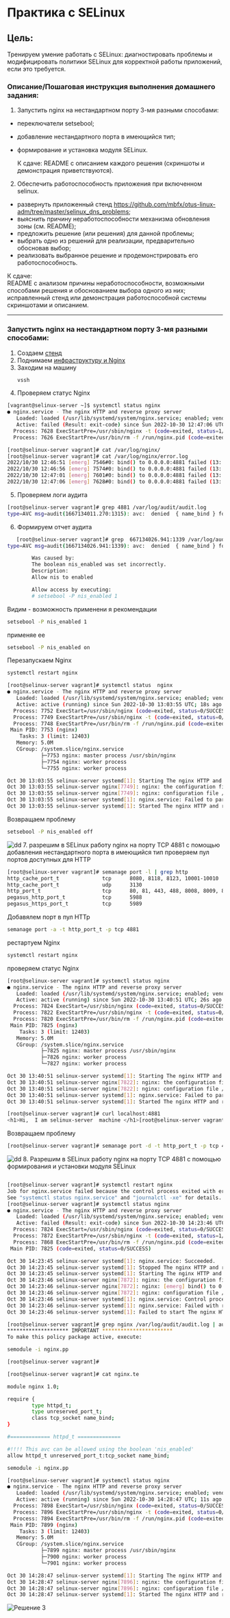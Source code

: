 # Практика с SELinux

## Цель:

Тренируем умение работать с SELinux: диагностировать проблемы и модифицировать политики SELinux для корректной работы приложений, если это требуется.

### Описание/Пошаговая инструкция выполнения домашнего задания:

 1.  Запустить nginx на нестандартном порту 3-мя разными способами:

*   переключатели setsebool;
*   добавление нестандартного порта в имеющийся тип;
*   формирование и установка модуля SELinux.
   
    К сдаче:
    README с описанием каждого решения (скриншоты и демонстрация приветствуются).


 2.    Обеспечить работоспособность приложения при включенном selinux.

*    развернуть приложенный стенд https://github.com/mbfx/otus-linux-adm/tree/master/selinux_dns_problems;
*    выяснить причину неработоспособности механизма обновления зоны (см. README);
*    предложить решение (или решения) для данной проблемы;
*    выбрать одно из решений для реализации, предварительно обосновав выбор;
*    реализовать выбранное решение и продемонстрировать его работоспособность.
   
 К сдаче:  
   README с анализом причины неработоспособности, возможными способами решения и обоснованием выбора одного из них;
   исправленный стенд или демонстрация работоспособной системы скриншотами и описанием.

---


### Запустить nginx на нестандартном порту 3-мя разными способами:

1. Создаем [стенд](task1/Vagrantfile)
2. Поднимаем [инфраструктуру и Nginx](task1/playbook.yml)
3. Заходим на машину
   ```sh
   vssh
   ```
4. Проверяем статус Nginx

```sh
[vagrant@selinux-server ~]$ systemctl status nginx
● nginx.service - The nginx HTTP and reverse proxy server
   Loaded: loaded (/usr/lib/systemd/system/nginx.service; enabled; vendor preset: disabled)
   Active: failed (Result: exit-code) since Sun 2022-10-30 12:47:06 UTC; 4min 53s ago
  Process: 7628 ExecStartPre=/usr/sbin/nginx -t (code=exited, status=1/FAILURE)
  Process: 7626 ExecStartPre=/usr/bin/rm -f /run/nginx.pid (code=exited, status=0/SUCCESS)
```

```sh
[root@selinux-server vagrant]# cat /var/log/nginx/
[root@selinux-server vagrant]# cat /var/log/nginx/error.log 
2022/10/30 12:46:51 [emerg] 7546#0: bind() to 0.0.0.0:4881 failed (13: Permission denied)
2022/10/30 12:46:56 [emerg] 7574#0: bind() to 0.0.0.0:4881 failed (13: Permission denied)
2022/10/30 12:47:01 [emerg] 7601#0: bind() to 0.0.0.0:4881 failed (13: Permission denied)
2022/10/30 12:47:06 [emerg] 7628#0: bind() to 0.0.0.0:4881 failed (13: Permission denied)
```


5. Проверяем логи аудита
```sh
[root@selinux-server vagrant]# grep 4881 /var/log/audit/audit.log 
type=AVC msg=audit(1667134011.270:1315): avc:  denied  { name_bind } for  pid=7546 comm="nginx" src=4881 scontext=system_u:system_r:httpd_t:s0 tcontext=system_u:object_r:unreserved_port_t:s0 tclass=tcp_socket permissive=0
```

6. Формируем отчет аудита

``` sh
   [root@selinux-server vagrant]# grep  667134026.941:1339 /var/log/audit/audit.log  | audit2why
type=AVC msg=audit(1667134026.941:1339): avc:  denied  { name_bind } for  pid=7628 comm="nginx" src=4881 scontext=system_u:system_r:httpd_t:s0 tcontext=system_u:object_r:unreserved_port_t:s0 tclass=tcp_socket permissive=0

        Was caused by:
        The boolean nis_enabled was set incorrectly. 
        Description:
        Allow nis to enabled

        Allow access by executing:
        # setsebool -P nis_enabled 1
```

Видим - возможность применени я рекомендации 
``` sh
setsebool -P nis_enabled 1
```

применяе ее
```sh
setsebool -P nis_enabled on
```

Перезапускаем Nginx
```sh
systemctl restart nginx
```
```sh
[root@selinux-server vagrant]# systemctl status  nginx
● nginx.service - The nginx HTTP and reverse proxy server
   Loaded: loaded (/usr/lib/systemd/system/nginx.service; enabled; vendor preset: disabled)
   Active: active (running) since Sun 2022-10-30 13:03:55 UTC; 18s ago
  Process: 7752 ExecStart=/usr/sbin/nginx (code=exited, status=0/SUCCESS)
  Process: 7749 ExecStartPre=/usr/sbin/nginx -t (code=exited, status=0/SUCCESS)
  Process: 7748 ExecStartPre=/usr/bin/rm -f /run/nginx.pid (code=exited, status=0/SUCCESS)
 Main PID: 7753 (nginx)
    Tasks: 3 (limit: 12403)
   Memory: 5.0M
   CGroup: /system.slice/nginx.service
           ├─7753 nginx: master process /usr/sbin/nginx
           ├─7754 nginx: worker process
           └─7755 nginx: worker process

Oct 30 13:03:55 selinux-server systemd[1]: Starting The nginx HTTP and reverse proxy server...
Oct 30 13:03:55 selinux-server nginx[7749]: nginx: the configuration file /etc/nginx/nginx.conf syntax is ok
Oct 30 13:03:55 selinux-server nginx[7749]: nginx: configuration file /etc/nginx/nginx.conf test is successful
Oct 30 13:03:55 selinux-server systemd[1]: nginx.service: Failed to parse PID from file /run/nginx.pid: Invalid argument
Oct 30 13:03:55 selinux-server systemd[1]: Started The nginx HTTP and reverse proxy server.
```

Возвращаем проблему 
``` sh
setsebool -P nis_enabled off
```

![dd](pict\1.png)
7. разрешим в SELinux работу nginx на порту TCP 4881 c помощью добавления нестандартного порта в имеющийся тип
проверяем пул портов доступных для HTTP
```sh
[root@selinux-server vagrant]# semanage port -l | grep http
http_cache_port_t              tcp      8080, 8118, 8123, 10001-10010
http_cache_port_t              udp      3130
http_port_t                    tcp      80, 81, 443, 488, 8008, 8009, 8443, 9000
pegasus_http_port_t            tcp      5988
pegasus_https_port_t           tcp      5989
```
Добавялем порт  в пул HTTp
```sh
semanage port -a -t http_port_t -p tcp 4881
```
рестартуем Nginx
```sh
systemctl restart nginx
```
проверяем статус Nginx
```sh
[root@selinux-server vagrant]# systemctl status nginx
● nginx.service - The nginx HTTP and reverse proxy server
   Loaded: loaded (/usr/lib/systemd/system/nginx.service; enabled; vendor preset: disabled)
   Active: active (running) since Sun 2022-10-30 13:40:51 UTC; 26s ago
  Process: 7824 ExecStart=/usr/sbin/nginx (code=exited, status=0/SUCCESS)
  Process: 7822 ExecStartPre=/usr/sbin/nginx -t (code=exited, status=0/SUCCESS)
  Process: 7820 ExecStartPre=/usr/bin/rm -f /run/nginx.pid (code=exited, status=0/SUCCESS)
 Main PID: 7825 (nginx)
    Tasks: 3 (limit: 12403)
   Memory: 5.0M
   CGroup: /system.slice/nginx.service
           ├─7825 nginx: master process /usr/sbin/nginx
           ├─7826 nginx: worker process
           └─7827 nginx: worker process

Oct 30 13:40:51 selinux-server systemd[1]: Starting The nginx HTTP and reverse proxy server...
Oct 30 13:40:51 selinux-server nginx[7822]: nginx: the configuration file /etc/nginx/nginx.conf syntax is ok
Oct 30 13:40:51 selinux-server nginx[7822]: nginx: configuration file /etc/nginx/nginx.conf test is successful
Oct 30 13:40:51 selinux-server systemd[1]: nginx.service: Failed to parse PID from file /run/nginx.pid: Invalid argument
Oct 30 13:40:51 selinux-server systemd[1]: Started The nginx HTTP and reverse proxy server.
```

```sh
[root@selinux-server vagrant]# curl localhost:4881
<h1>Hi,  I am selinux-server  machine </h1>[root@selinux-server vagrant]# 
```

Возвращаем проблему 
```sh
[root@selinux-server vagrant]# semanage port -d -t http_port_t -p tcp 4881
```

![dd](pict\2.png)
8. Разрешим в SELinux работу nginx на порту TCP 4881 c помощью формирования
и установки модуля SELinux

```sh

[root@selinux-server vagrant]# systemctl restart nginx
Job for nginx.service failed because the control process exited with error code.
See "systemctl status nginx.service" and "journalctl -xe" for details.
[root@selinux-server vagrant]# systemctl status nginx
● nginx.service - The nginx HTTP and reverse proxy server
   Loaded: loaded (/usr/lib/systemd/system/nginx.service; enabled; vendor preset: disabled)
   Active: failed (Result: exit-code) since Sun 2022-10-30 14:23:46 UTC; 10s ago
  Process: 7824 ExecStart=/usr/sbin/nginx (code=exited, status=0/SUCCESS)
  Process: 7872 ExecStartPre=/usr/sbin/nginx -t (code=exited, status=1/FAILURE)
  Process: 7868 ExecStartPre=/usr/bin/rm -f /run/nginx.pid (code=exited, status=0/SUCCESS)
 Main PID: 7825 (code=exited, status=0/SUCCESS)

Oct 30 14:23:45 selinux-server systemd[1]: nginx.service: Succeeded.
Oct 30 14:23:45 selinux-server systemd[1]: Stopped The nginx HTTP and reverse proxy server.
Oct 30 14:23:45 selinux-server systemd[1]: Starting The nginx HTTP and reverse proxy server...
Oct 30 14:23:46 selinux-server nginx[7872]: nginx: the configuration file /etc/nginx/nginx.conf syntax is ok
Oct 30 14:23:46 selinux-server nginx[7872]: nginx: [emerg] bind() to 0.0.0.0:4881 failed (13: Permission denied)
Oct 30 14:23:46 selinux-server nginx[7872]: nginx: configuration file /etc/nginx/nginx.conf test failed
Oct 30 14:23:46 selinux-server systemd[1]: nginx.service: Control process exited, code=exited status=1
Oct 30 14:23:46 selinux-server systemd[1]: nginx.service: Failed with result 'exit-code'.
Oct 30 14:23:46 selinux-server systemd[1]: Failed to start The nginx HTTP and reverse proxy server.
```

```sh
[root@selinux-server vagrant]# grep nginx /var/log/audit/audit.log | audit2allow -M nginx
******************** IMPORTANT ***********************
To make this policy package active, execute:

semodule -i nginx.pp

[root@selinux-server vagrant]# 
```

```sh
[root@selinux-server vagrant]# cat nginx.te 

module nginx 1.0;

require {
        type httpd_t;
        type unreserved_port_t;
        class tcp_socket name_bind;
}

#============= httpd_t ==============

#!!!! This avc can be allowed using the boolean 'nis_enabled'
allow httpd_t unreserved_port_t:tcp_socket name_bind;
```

```sh
semodule -i nginx.pp
```

```sh
[root@selinux-server vagrant]# systemctl status nginx
● nginx.service - The nginx HTTP and reverse proxy server
   Loaded: loaded (/usr/lib/systemd/system/nginx.service; enabled; vendor preset: disabled)
   Active: active (running) since Sun 2022-10-30 14:28:47 UTC; 11s ago
  Process: 7898 ExecStart=/usr/sbin/nginx (code=exited, status=0/SUCCESS)
  Process: 7896 ExecStartPre=/usr/sbin/nginx -t (code=exited, status=0/SUCCESS)
  Process: 7894 ExecStartPre=/usr/bin/rm -f /run/nginx.pid (code=exited, status=0/SUCCESS)
 Main PID: 7899 (nginx)
    Tasks: 3 (limit: 12403)
   Memory: 5.0M
   CGroup: /system.slice/nginx.service
           ├─7899 nginx: master process /usr/sbin/nginx
           ├─7900 nginx: worker process
           └─7901 nginx: worker process

Oct 30 14:28:47 selinux-server systemd[1]: Starting The nginx HTTP and reverse proxy server...
Oct 30 14:28:47 selinux-server nginx[7896]: nginx: the configuration file /etc/nginx/nginx.conf syntax is ok
Oct 30 14:28:47 selinux-server nginx[7896]: nginx: configuration file /etc/nginx/nginx.conf test is successful
Oct 30 14:28:47 selinux-server systemd[1]: Started The nginx HTTP and reverse proxy server.
```

![Решение 3](pict\3.png)